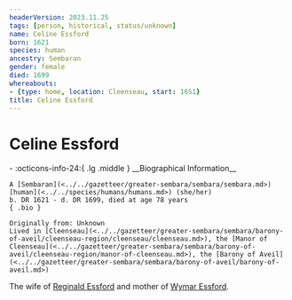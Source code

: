 ```yaml
---
headerVersion: 2023.11.25
tags: [person, historical, status/unknown]
name: Celine Essford
born: 1621
species: human
ancestry: Sembaran
gender: female
died: 1699
whereabouts:
- {type: home, location: Cleenseau, start: 1651}
title: Celine Essford
---
```

# Celine Essford
<div class="grid cards ext-narrow-margin ext-one-column" markdown>
- :octicons-info-24:{ .lg .middle } __Biographical Information__

    A [Sembaran](<../../gazetteer/greater-sembara/sembara/sembara.md>) [human](<../../species/humans/humans.md>) (she/her)  
    b. DR 1621 - d. DR 1699, died at age 78 years  
    { .bio }

    Originally from: Unknown
    Lived in [Cleenseau](<../../gazetteer/greater-sembara/sembara/barony-of-aveil/cleenseau-region/cleenseau/cleenseau.md>), the [Manor of Cleenseau](<../../gazetteer/greater-sembara/sembara/barony-of-aveil/cleenseau-region/manor-of-cleenseau.md>), the [Barony of Aveil](<../../gazetteer/greater-sembara/sembara/barony-of-aveil/barony-of-aveil.md>)
</div>


The wife of [Reginald Essford](<./reginald-essford.md>) and mother of [Wymar Essford](<../sembarans/wymar-essford.md>).